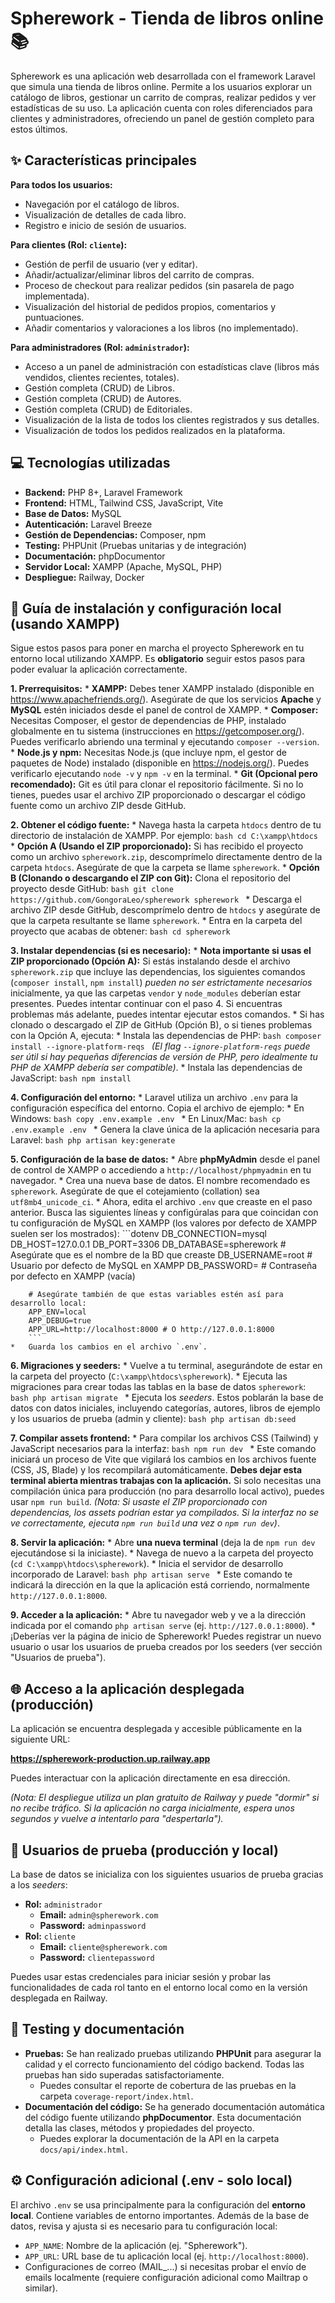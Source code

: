 # Spherework - Tienda de libros online 📚

Spherework es una aplicación web desarrollada con el framework Laravel que simula una tienda de libros online. Permite a los usuarios explorar un catálogo de libros, gestionar un carrito de compras, realizar pedidos y ver estadísticas de su uso. La aplicación cuenta con roles diferenciados para clientes y administradores, ofreciendo un panel de gestión completo para estos últimos.

## ✨ Características principales

**Para todos los usuarios:**
*   Navegación por el catálogo de libros.
*   Visualización de detalles de cada libro.
*   Registro e inicio de sesión de usuarios.

**Para clientes (Rol: `cliente`):**
*   Gestión de perfil de usuario (ver y editar).
*   Añadir/actualizar/eliminar libros del carrito de compras.
*   Proceso de checkout para realizar pedidos (sin pasarela de pago implementada).
*   Visualización del historial de pedidos propios, comentarios y puntuaciones.
*   Añadir comentarios y valoraciones a los libros (no implementado).

**Para administradores (Rol: `administrador`):**
*   Acceso a un panel de administración con estadísticas clave (libros más vendidos, clientes recientes, totales).
*   Gestión completa (CRUD) de Libros.
*   Gestión completa (CRUD) de Autores.
*   Gestión completa (CRUD) de Editoriales.
*   Visualización de la lista de todos los clientes registrados y sus detalles.
*   Visualización de todos los pedidos realizados en la plataforma.

## 💻 Tecnologías utilizadas

*   **Backend:** PHP 8+, Laravel Framework
*   **Frontend:** HTML, Tailwind CSS, JavaScript, Vite
*   **Base de Datos:** MySQL
*   **Autenticación:** Laravel Breeze
*   **Gestión de Dependencias:** Composer, npm
*   **Testing:** PHPUnit (Pruebas unitarias y de integración)
*   **Documentación:** phpDocumentor
*   **Servidor Local:** XAMPP (Apache, MySQL, PHP)
*   **Despliegue:** Railway, Docker

## 🚀 Guía de instalación y configuración local (usando XAMPP)

Sigue estos pasos para poner en marcha el proyecto Spherework en tu entorno local utilizando XAMPP. Es **obligatorio** seguir estos pasos para poder evaluar la aplicación correctamente.

**1. Prerrequisitos:**
    *   **XAMPP:** Debes tener XAMPP instalado (disponible en https://www.apachefriends.org/). Asegúrate de que los servicios **Apache** y **MySQL** estén iniciados desde el panel de control de XAMPP.
    *   **Composer:** Necesitas Composer, el gestor de dependencias de PHP, instalado globalmente en tu sistema (instrucciones en https://getcomposer.org/). Puedes verificarlo abriendo una terminal y ejecutando `composer --version`.
    *   **Node.js y npm:** Necesitas Node.js (que incluye npm, el gestor de paquetes de Node) instalado (disponible en https://nodejs.org/). Puedes verificarlo ejecutando `node -v` y `npm -v` en la terminal.
    *   **Git (Opcional pero recomendado):** Git es útil para clonar el repositorio fácilmente. Si no lo tienes, puedes usar el archivo ZIP proporcionado o descargar el código fuente como un archivo ZIP desde GitHub.

**2. Obtener el código fuente:**
    *   Navega hasta la carpeta `htdocs` dentro de tu directorio de instalación de XAMPP. Por ejemplo:
        ```bash
        cd C:\xampp\htdocs
        ```
    *   **Opción A (Usando el ZIP proporcionado):** Si has recibido el proyecto como un archivo `spherework.zip`, descomprímelo directamente dentro de la carpeta `htdocs`. Asegúrate de que la carpeta se llame `spherework`.
    *   **Opción B (Clonando o descargando el ZIP con Git):** Clona el repositorio del proyecto desde GitHub:
        ```bash
        git clone https://github.com/GongoraLeo/spherework spherework
        ```
    *   Descarga el archivo ZIP desde GitHub, descomprímelo dentro de `htdocs` y asegúrate de que la carpeta resultante se llame `spherework`.
    *   Entra en la carpeta del proyecto que acabas de obtener:
        ```bash
        cd spherework
        ```

**3. Instalar dependencias (si es necesario):**
    *   **Nota importante si usas el ZIP proporcionado (Opción A):** Si estás instalando desde el archivo `spherework.zip` que incluye las dependencias, los siguientes comandos (`composer install`, `npm install`) *pueden no ser estrictamente necesarios* inicialmente, ya que las carpetas `vendor` y `node_modules` deberían estar presentes. Puedes intentar continuar con el paso 4. Si encuentras problemas más adelante, puedes intentar ejecutar estos comandos.
    *   Si has clonado o descargado el ZIP de GitHub (Opción B), o si tienes problemas con la Opción A, ejecuta:
        *   Instala las dependencias de PHP:
            ```bash
            composer install --ignore-platform-reqs
            ```
            *(El flag `--ignore-platform-reqs` puede ser útil si hay pequeñas diferencias de versión de PHP, pero idealmente tu PHP de XAMPP debería ser compatible)*.
        *   Instala las dependencias de JavaScript:
            ```bash
            npm install
            ```

**4. Configuración del entorno:**
    *   Laravel utiliza un archivo `.env` para la configuración específica del entorno. Copia el archivo de ejemplo:
        *   En Windows:
            ```bash
            copy .env.example .env
            ```
        *   En Linux/Mac:
            ```bash
            cp .env.example .env
            ```
    *   Genera la clave única de la aplicación necesaria para Laravel:
        ```bash
        php artisan key:generate
        ```

**5. Configuración de la base de datos:**
    *   Abre **phpMyAdmin** desde el panel de control de XAMPP o accediendo a `http://localhost/phpmyadmin` en tu navegador.
    *   Crea una nueva base de datos. El nombre recomendado es `spherework`. Asegúrate de que el cotejamiento (collation) sea `utf8mb4_unicode_ci`.
    *   Ahora, edita el archivo `.env` que creaste en el paso anterior. Busca las siguientes líneas y configúralas para que coincidan con tu configuración de MySQL en XAMPP (los valores por defecto de XAMPP suelen ser los mostrados):
        ```dotenv
        DB_CONNECTION=mysql
        DB_HOST=127.0.0.1
        DB_PORT=3306
        DB_DATABASE=spherework  # Asegúrate que es el nombre de la BD que creaste
        DB_USERNAME=root        # Usuario por defecto de MySQL en XAMPP
        DB_PASSWORD=            # Contraseña por defecto en XAMPP (vacía)

        # Asegúrate también de que estas variables estén así para desarrollo local:
        APP_ENV=local
        APP_DEBUG=true
        APP_URL=http://localhost:8000 # O http://127.0.0.1:8000
        ```
    *   Guarda los cambios en el archivo `.env`.

**6. Migraciones y seeders:**
    *   Vuelve a tu terminal, asegurándote de estar en la carpeta del proyecto (`C:\xampp\htdocs\spherework`).
    *   Ejecuta las migraciones para crear todas las tablas en la base de datos `spherework`:
        ```bash
        php artisan migrate
        ```
    *   Ejecuta los *seeders*. Estos poblarán la base de datos con datos iniciales, incluyendo categorías, autores, libros de ejemplo y los usuarios de prueba (admin y cliente):
        ```bash
        php artisan db:seed
        ```

**7. Compilar assets frontend:**
    *   Para compilar los archivos CSS (Tailwind) y JavaScript necesarios para la interfaz:
        ```bash
        npm run dev
        ```
    *   Este comando iniciará un proceso de Vite que vigilará los cambios en los archivos fuente (CSS, JS, Blade) y los recompilará automáticamente. **Debes dejar esta terminal abierta mientras trabajas con la aplicación.** Si solo necesitas una compilación única para producción (no para desarrollo local activo), puedes usar `npm run build`. *(Nota: Si usaste el ZIP proporcionado con dependencias, los assets podrían estar ya compilados. Si la interfaz no se ve correctamente, ejecuta `npm run build` una vez o `npm run dev`)*.

**8. Servir la aplicación:**
    *   Abre **una nueva terminal** (deja la de `npm run dev` ejecutándose si la iniciaste).
    *   Navega de nuevo a la carpeta del proyecto (`cd C:\xampp\htdocs\spherework`).
    *   Inicia el servidor de desarrollo incorporado de Laravel:
        ```bash
        php artisan serve
        ```
    *   Este comando te indicará la dirección en la que la aplicación está corriendo, normalmente `http://127.0.0.1:8000`.

**9. Acceder a la aplicación:**
    *   Abre tu navegador web y ve a la dirección indicada por el comando `php artisan serve` (ej. `http://127.0.0.1:8000`).
    *   ¡Deberías ver la página de inicio de Spherework! Puedes registrar un nuevo usuario o usar los usuarios de prueba creados por los seeders (ver sección "Usuarios de prueba").

## 🌐 Acceso a la aplicación desplegada (producción)

La aplicación se encuentra desplegada y accesible públicamente en la siguiente URL:

**https://spherework-production.up.railway.app**

Puedes interactuar con la aplicación directamente en esa dirección.

*(Nota: El despliegue utiliza un plan gratuito de Railway y puede "dormir" si no recibe tráfico. Si la aplicación no carga inicialmente, espera unos segundos y vuelve a intentarlo para "despertarla").*

## 👤 Usuarios de prueba (producción y local)

La base de datos se inicializa con los siguientes usuarios de prueba gracias a los *seeders*:

*   **Rol:** `administrador`
    *   **Email:** `admin@spherework.com`
    *   **Password:** `adminpassword`
*   **Rol:** `cliente`
    *   **Email:** `cliente@spherework.com`
    *   **Password:** `clientepassword`

Puedes usar estas credenciales para iniciar sesión y probar las funcionalidades de cada rol tanto en el entorno local como en la versión desplegada en Railway.

## 🧪 Testing y documentación

*   **Pruebas:** Se han realizado pruebas utilizando **PHPUnit** para asegurar la calidad y el correcto funcionamiento del código backend. Todas las pruebas han sido superadas satisfactoriamente.
    *   Puedes consultar el reporte de cobertura de las pruebas en la carpeta `coverage-report/index.html`.
*   **Documentación del código:** Se ha generado documentación automática del código fuente utilizando **phpDocumentor**. Esta documentación detalla las clases, métodos y propiedades del proyecto.
    *   Puedes explorar la documentación de la API en la carpeta `docs/api/index.html`.

## ⚙️ Configuración adicional (.env - solo local)

El archivo `.env` se usa principalmente para la configuración del **entorno local**. Contiene variables de entorno importantes. Además de la base de datos, revisa y ajusta si es necesario para tu configuración local:
*   `APP_NAME`: Nombre de la aplicación (ej. "Spherework").
*   `APP_URL`: URL base de tu aplicación local (ej. `http://localhost:8000`).
*   Configuraciones de correo (MAIL_...) si necesitas probar el envío de emails localmente (requiere configuración adicional como Mailtrap o similar).
